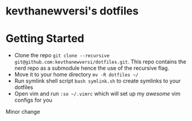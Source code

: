# kevthanewversi's dotfiles
# Getting Started
* Clone the repo `git clone --recursive git@github.com:kevthanewversi/dotfiles.git`. This repo contains the nerd repo as a submodule hence the use of the recursive flag.
* Move it to your home directory `mv -R dotfiles ~/`
* Run symlink shell script `bash symlink.sh`  to create symlinks to your dotfiles
* Open vim and run `:so ~/.vimrc` which will set up my *awesome* vim configs for you

Minor change
